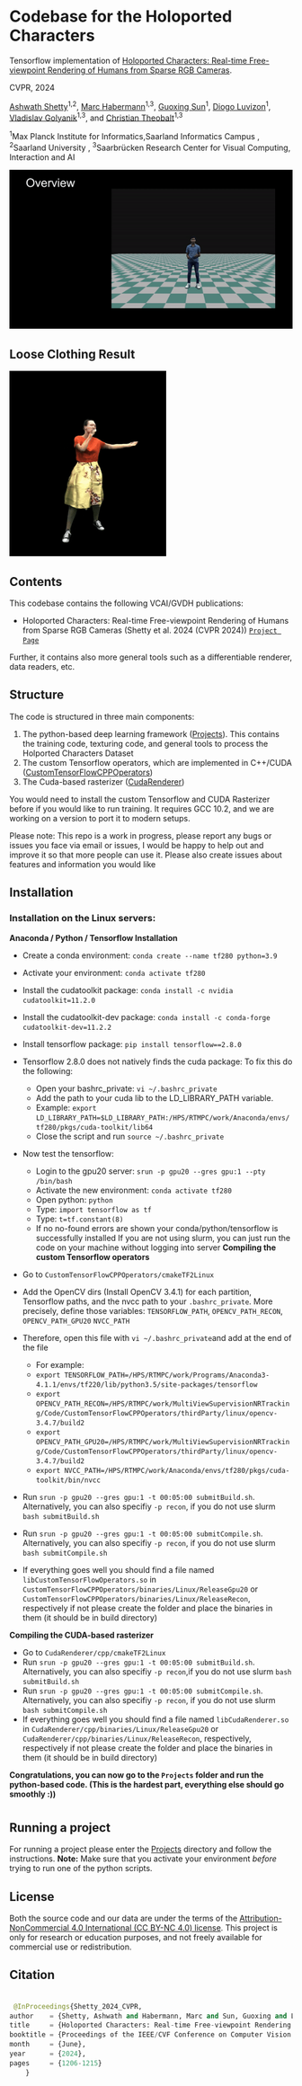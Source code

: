 
# Codebase for the Holoported Characters #
Tensorflow implementation of [Holoported Characters: Real-time Free-viewpoint Rendering of Humans from Sparse RGB Cameras](https://vcai.mpi-inf.mpg.de/projects/holochar/).

CVPR, 2024

[Ashwath Shetty](https://ashwath98.github.io/)<sup>1,2</sup>,
 [Marc Habermann](https://people.mpi-inf.mpg.de/~mhaberma/)<sup>1,3</sup>,
 [Guoxing Sun](https://people.mpi-inf.mpg.de/~gsun/)<sup>1</sup>,
 [Diogo Luvizon](https://people.mpi-inf.mpg.de/~dluvizon/)<sup>1</sup>,
 [Vladislav Golyanik](https://people.mpi-inf.mpg.de/~golyanik/)<sup>1,3</sup>,
and 
 [Christian Theobalt](https://people.mpi-inf.mpg.de/~theobalt/)<sup>1,3</sup>
 
 
 <sup>1</sup>Max Planck Institute for Informatics,Saarland Informatics Campus , <sup>2</sup>Saarland University , <sup>3</sup>Saarbrücken Research Center for Visual Computing, Interaction and AI
 
![](readmeImages/overview.gif)

## Loose Clothing Result ##
![](readmeImages/franzi.gif)
## Contents ##

This codebase contains the following VCAI/GVDH publications: 


- Holoported Characters: Real-time Free-viewpoint Rendering of Humans from Sparse RGB Cameras (Shetty et al. 2024 (CVPR 2024)) [`Project Page`](https://vcai.mpi-inf.mpg.de/projects/holochar/) 

Further, it contains also more general tools such as a differentiable renderer, data readers, etc.


## Structure ## 

The code is structured in three main components:

1) The python-based deep learning framework ([Projects](Projects)). This contains the training code, texturing code, and general tools to process the Holported Characters Dataset
2) The custom Tensorflow operators, which are implemented in C++/CUDA ([CustomTensorFlowCPPOperators](CustomTensorFlowCPPOperators))
3) The Cuda-based rasterizer ([CudaRenderer](CudaRenderer))

You would need to install the custom Tensorflow and CUDA Rasterizer before if you would like to run training. It requires GCC 10.2, and we are working on a version to port it to modern setups. 

Please note: This repo is a work in progress, please report any bugs or issues you face via email or issues, I would be happy to help out and improve it so that more people can use it. Please also create issues about features and information you would like



## Installation ## 

### Installation on the Linux servers: ###

**Anaconda / Python / Tensorflow Installation**
- Create a conda environment: `conda create --name tf280 python=3.9`
- Activate your environment: `conda activate tf280`
- Install the cudatoolkit package: `conda install -c nvidia cudatoolkit=11.2.0`
- Install the cudatoolkit-dev package: `conda install -c conda-forge cudatoolkit-dev=11.2.2`
- Install tensorflow package: `pip install tensorflow==2.8.0`
- Tensorflow 2.8.0 does not natively finds the cuda package: To fix this do the following:
  - Open your bashrc_private: `vi ~/.bashrc_private`
  - Add the path to your cuda lib to the LD_LIBRARY_PATH variable. 
  - Example: `export LD_LIBRARY_PATH=$LD_LIBRARY_PATH:/HPS/RTMPC/work/Anaconda/envs/tf280/pkgs/cuda-toolkit/lib64`
  - Close the script and run `source ~/.bashrc_private`
- Now test the tensorflow:
  - Login to the gpu20 server: `srun -p gpu20 --gres gpu:1 --pty /bin/bash`
  - Activate the new environment: `conda activate tf280`
  - Open python: `python`
  - Type: `import tensorflow as tf`
  - Type: `t=tf.constant(8)`
  - If no no-found errors are shown your conda/python/tensorflow is successfully installed
If you are not using slurm, you can just run the code on your machine without logging into server 
**Compiling the custom Tensorflow operators**
- Go to `CustomTensorFlowCPPOperators/cmakeTF2Linux`
- Add the OpenCV dirs (Install OpenCV 3.4.1) for each partition, Tensorflow paths, and the nvcc path to your `.bashrc_private`. More precisely, define those variables: `TENSORFLOW_PATH`, `OPENCV_PATH_RECON`, `OPENCV_PATH_GPU20` `NVCC_PATH`
- Therefore, open this file with `vi ~/.bashrc_private`and add at the end of the file 
  - For example:
  - `export TENSORFLOW_PATH=/HPS/RTMPC/work/Programs/Anaconda3-4.1.1/envs/tf220/lib/python3.5/site-packages/tensorflow`
  - `export OPENCV_PATH_RECON=/HPS/RTMPC/work/MultiViewSupervisionNRTracking/Code/CustomTensorFlowCPPOperators/thirdParty/linux/opencv-3.4.7/build2`
  - `export OPENCV_PATH_GPU20=/HPS/RTMPC/work/MultiViewSupervisionNRTracking/Code/CustomTensorFlowCPPOperators/thirdParty/linux/opencv-3.4.7/build2`
  - `export NVCC_PATH=/HPS/RTMPC/work/Anaconda/envs/tf280/pkgs/cuda-toolkit/bin/nvcc`

- Run `srun -p gpu20 --gres gpu:1 -t 00:05:00 submitBuild.sh`. Alternatively, you can also specifiy `-p recon`, if you do not use slurm `bash submitBuild.sh`
- Run `srun -p gpu20 --gres gpu:1 -t 00:05:00 submitCompile.sh`. Alternatively, you can also specifiy `-p recon`, if you do not use slurm `bash submitCompile.sh`
- If everything goes well you should find a file named `libCustomTensorFlowOperators.so` in `CustomTensorFlowCPPOperators/binaries/Linux/ReleaseGpu20` or `CustomTensorFlowCPPOperators/binaries/Linux/ReleaseRecon`, respectively if not please create the folder and place the binaries in them (it should be in build directory)

**Compiling the CUDA-based rasterizer**
- Go to `CudaRenderer/cpp/cmakeTF2Linux`
- Run `srun -p gpu20 --gres gpu:1 -t 00:05:00 submitBuild.sh`. Alternatively, you can also specifiy `-p recon`,if you do not use slurm `bash submitBuild.sh`
- Run `srun -p gpu20 --gres gpu:1 -t 00:05:00 submitCompile.sh`. Alternatively, you can also specifiy `-p recon`, if you do not use slurm `bash submitCompile.sh`
- If everything goes well you should find a file named `libCudaRenderer.so` in `CudaRenderer/cpp/binaries/Linux/ReleaseGpu20` or `CudaRenderer/cpp/binaries/Linux/ReleaseRecon`, respectively, respectively if not please create the folder and place the binaries in them (it should be in build directory)

**Congratulations, you can now go to the `Projects` folder and run the python-based code. (This is the hardest part, everything else should go smoothly :))**

#

## Running a project ##

For running a project please enter the [Projects](Projects) directory and follow the instructions.
**Note:** Make sure that you activate your environment *before* trying to run one of the python scripts.

## License ##
Both the source code and our data are under the terms of the [Attribution-NonCommercial 4.0 International (CC BY-NC 4.0) license](https://creativecommons.org/licenses/by-nc/4.0/legalcode).
This project is only for research or education purposes, and not freely available for commercial use or redistribution.
## Citation ##
```python

 @InProceedings{Shetty_2024_CVPR,
author    = {Shetty, Ashwath and Habermann, Marc and Sun, Guoxing and Luvizon, Diogo and Golyanik, Vladislav and Theobalt, Christian},
title     = {Holoported Characters: Real-time Free-viewpoint Rendering of Humans from Sparse RGB Cameras},
booktitle = {Proceedings of the IEEE/CVF Conference on Computer Vision and Pattern Recognition (CVPR)},
month     = {June},
year      = {2024},
pages     = {1206-1215}
	}
```
